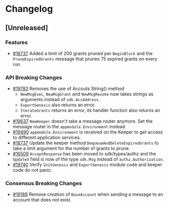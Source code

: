 <!--
Guiding Principles:
Changelogs are for humans, not machines.
There should be an entry for every single version.
The same types of changes should be grouped.
Versions and sections should be linkable.
The latest version comes first.
The release date of each version is displayed.
Mention whether you follow Semantic Versioning.
Usage:
Change log entries are to be added to the Unreleased section under the
appropriate stanza (see below). Each entry should ideally include a tag and
the Github issue reference in the following format:
* (<tag>) [#<issue-number>] Changelog message.
Types of changes (Stanzas):
"Features" for new features.
"Improvements" for changes in existing functionality.
"Deprecated" for soon-to-be removed features.
"Bug Fixes" for any bug fixes.
"API Breaking" for breaking exported APIs used by developers building on SDK.
Ref: https://keepachangelog.com/en/1.0.0/
-->

# Changelog

## [Unreleased]

### Features

* [#18737](https://github.com/cosmos/cosmos-sdk/pull/18737) Added a limit of 200 grants pruned per `BeginBlock` and the `PruneExpiredGrants` message that prunes 75 expired grants on every run.

### API Breaking Changes

* [#19783](https://github.com/cosmos/cosmos-sdk/pull/19783) Removes the use of Accouts String() method
    * `NewMsgExec`, `NewMsgGrant` and `NewMsgRevoke` now takes strings as arguments instead of `sdk.AccAddress`.
    * `ExportGenesis` also returns an error.
    * `IterateGrants` returns an error, its handler function also returns an error.
* [#19637](https://github.com/cosmos/cosmos-sdk/pull/19637) `NewKeeper` doesn't take a message router anymore. Set the message router in the `appmodule.Environment` instead.
* [#19490](https://github.com/cosmos/cosmos-sdk/pull/19490) `appmodule.Environment` is received on the Keeper to get access to different application services.
* [#18737](https://github.com/cosmos/cosmos-sdk/pull/18737) Update the keeper method `DequeueAndDeleteExpiredGrants` to take a limit argument for the number of grants to prune.
* [#16509](https://github.com/cosmos/cosmos-sdk/pull/16509) `AcceptResponse` has been moved to sdk/types/authz and the `Updated` field is now of the type `sdk.Msg` instead of `authz.Authorization`.
* [#19740](https://github.com/cosmos/cosmos-sdk/pull/19740) Verify `InitGenesis` and `ExportGenesis` module code and keeper code do not panic.
### Consensus Breaking Changes

* [#19188](https://github.com/cosmos/cosmos-sdk/pull/19188) Remove creation of `BaseAccount` when sending a message to an account that does not exist.
